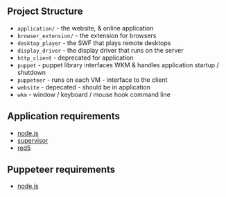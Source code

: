 ## Project Structure

- `application/` - the website, & online application
- `browser_extension/` - the extension for browsers
- `desktop_player` - the SWF that plays remote desktops
- `display_driver` - the display driver that runs on the server
- `http_client` - deprecated for application
- `puppet` - puppet library interfaces WKM & handles application startup / shutdown
- `puppeteer` - runs on each VM - interface to the client
- `website` - depecated - should be in application
- `wkm` - window / keyboard / mouse hook command line


## Application requirements

- [node.js](http://nodejs.org)
- [supervisor](http://supervisord.org)
- [red5](http://red5.org)

## Puppeteer requirements

- [node.js](http://nodejs.org)
